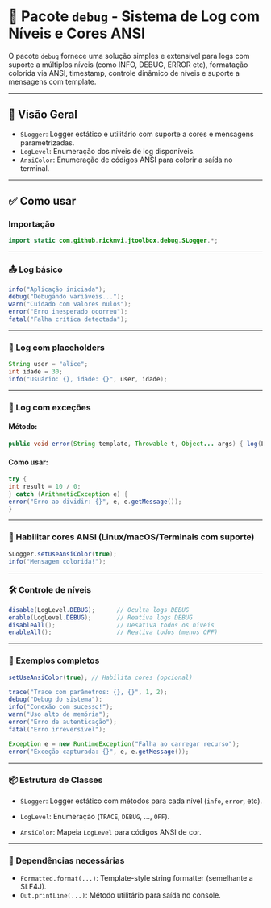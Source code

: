 # 🐞 Pacote `debug` - Sistema de Log com Níveis e Cores ANSI

O pacote `debug` fornece uma solução simples e extensível para logs com suporte a múltiplos níveis (como INFO, DEBUG, ERROR etc), formatação colorida via ANSI, timestamp, controle dinâmico de níveis e suporte a mensagens com template.

---

## 📘 Visão Geral

- `SLogger`: Logger estático e utilitário com suporte a cores e mensagens parametrizadas.
- `LogLevel`: Enumeração dos níveis de log disponíveis.
- `AnsiColor`: Enumeração de códigos ANSI para colorir a saída no terminal.

---

## ✅ Como usar

### Importação

```java
import static com.github.rickmvi.jtoolbox.debug.SLogger.*;
```
---
### 📤 Log básico

```java
info("Aplicação iniciada");
debug("Debugando variáveis...");
warn("Cuidado com valores nulos");
error("Erro inesperado ocorreu");
fatal("Falha crítica detectada");
```
---
### 🧩 Log com placeholders

```java
String user = "alice";
int idade = 30;
info("Usuário: {}, idade: {}", user, idade);
```
---
### 🧨 Log com exceções

#### Método:
```java
public void error(String template, Throwable t, Object... args) { log(LogLevel.ERROR, template, t, args); }
```

#### Como usar:
```java
try {
int result = 10 / 0;
} catch (ArithmeticException e) {
error("Erro ao dividir: {}", e, e.getMessage());
}
```
---
### 🎨 Habilitar cores ANSI (Linux/macOS/Terminais com suporte)

```java
SLogger.setUseAnsiColor(true);
info("Mensagem colorida!");
```
---
### 🛠️ Controle de níveis

```java
disable(LogLevel.DEBUG);      // Oculta logs DEBUG
enable(LogLevel.DEBUG);       // Reativa logs DEBUG
disableAll();                 // Desativa todos os níveis
enableAll();                  // Reativa todos (menos OFF)
```
---

### 🧪 Exemplos completos

```java
setUseAnsiColor(true); // Habilita cores (opcional)

trace("Trace com parâmetros: {}, {}", 1, 2);
debug("Debug do sistema");
info("Conexão com sucesso!");
warn("Uso alto de memória");
error("Erro de autenticação");
fatal("Erro irreversível");

Exception e = new RuntimeException("Falha ao carregar recurso");
error("Exceção capturada: {}", e, e.getMessage());
```
___

### 📦 Estrutura de Classes

* `SLogger`: Logger estático com métodos para cada nível (`info`, `error`, etc).

* `LogLevel`: Enumeração (`TRACE`, `DEBUG`, ..., `OFF`).

* `AnsiColor`: Mapeia `LogLevel` para códigos ANSI de cor.

___

### 🧰 Dependências necessárias

* `Formatted.format(...)`: Template-style string formatter (semelhante a SLF4J).
* `Out.printLine(...)`: Método utilitário para saída no console.